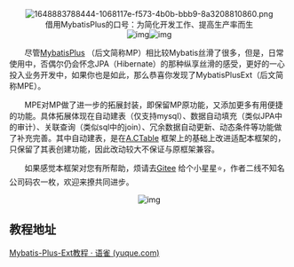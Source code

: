 <div style="text-align: center;"><img src="https://s2.loli.net/2022/04/02/wibvoFgKym4NY57.png" alt="1648883788444-1068117e-f573-4b0b-bbb9-8a3208810860.png" /></div>



<div style="text-align: center;">借用MybatisPlus的口号：为简化开发工作、提高生产率而生</div>

<div style="text-align: center;"><img src="https://img.shields.io/maven-central/v/com.baomidou/mybatis-plus.svg?style=for-the-badge" alt="img" /><img src="https://img.shields.io/badge/license-Apache 2-4EB1BA.svg?style=for-the-badge" alt="img" /></div>



&nbsp;&nbsp;&nbsp;&nbsp;&nbsp;&nbsp;&nbsp;尽管[MybatisPlus](https://gitee.com/baomidou/mybatis-plus) （后文简称MP）相比较Mybatis丝滑了很多，但是，日常使用中，否偶尔仍会怀念JPA（Hibernate）的那种纵享丝滑的感受，更好的一心投入业务开发中，如果你也是如此，那么恭喜你发现了MybatisPlusExt（后文简称MPE）。

&nbsp;&nbsp;&nbsp;&nbsp;&nbsp;&nbsp;&nbsp;MPE对MP做了进一步的拓展封装，即保留MP原功能，又添加更多有用便捷的功能。具体拓展体现在自动建表（仅支持mysql）、数据自动填充（类似JPA中的审计）、关联查询（类似sql中的join）、冗余数据自动更新、动态条件等功能做了补充完善。其中自动建表，是在[A.CTable](https://gitee.com/sunchenbin/mybatis-enhance) 框架上的基础上改进适配本框架的，只保留了其表创建功能，因此改动较大不保证与原框架兼容。

&nbsp;&nbsp;&nbsp;&nbsp;&nbsp;&nbsp;&nbsp;如果感觉本框架对您有所帮助，烦请去[Gitee](https://gitee.com/tangzc/mybatis-plus-ext) 给个小星星⭐️，作者二线不知名公司码农一枚，欢迎来撩共同进步。

<div style="text-align: center;"><img src="https://s2.loli.net/2022/04/02/Sc6uMsaKNY9nWBE.png" alt="img" /></div>

## 教程地址

[Mybatis-Plus-Ext教程 · 语雀 (yuque.com)](https://www.yuque.com/dontang/codewiki/gzqgd8)
